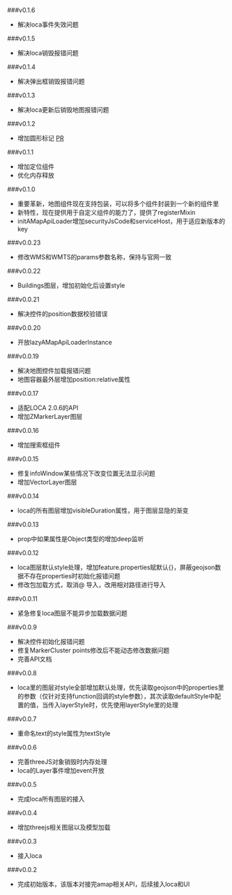 ###v0.1.6
* 解决loca事件失效问题

###v0.1.5
* 解决loca销毁报错问题

###v0.1.4
* 解决弹出框销毁报错问题

###v0.1.3
* 解决loca更新后销毁地图报错问题

###v0.1.2
* 增加圆形标记 [PR](https://gitee.com/guyangyang/vue-amap/pulls/1)

###v0.1.1
* 增加定位组件
* 优化内存释放

###v0.1.0
* 重要革新，地图组件现在支持包装，可以将多个组件封装到一个新的组件里
* 新特性，现在提供用于自定义组件的能力了，提供了registerMixin
* initAMapApiLoader增加securityJsCode和serviceHost，用于适应新版本的key

###v0.0.23
* 修改WMS和WMTS的params参数名称，保持与官网一致

###v0.0.22
* Buildings图层，增加初始化后设置style

###v0.0.21
* 解决控件的position数据校验错误

###v0.0.20
* 开放lazyAMapApiLoaderInstance

###v0.0.19
* 解决地图控件加载报错问题
* 地图容器最外层增加position:relative属性

###v0.0.17
* 适配LOCA 2.0.6的API
* 增加ZMarkerLayer图层

###v0.0.16
* 增加搜索框组件

###v0.0.15
* 修复infoWindow某些情况下改变位置无法显示问题
* 增加VectorLayer图层

###v0.0.14
* loca的所有图层增加visibleDuration属性，用于图层显隐的渐变

###v0.0.13
* prop中如果属性是Object类型的增加deep监听

###v0.0.12
* loca图层默认style处理，增加feature.properties赋默认{}，屏蔽geojson数据不存在properties时初始化报错问题
* 修改包加载方式，取消@ 导入，改用相对路径进行导入

###v0.0.11
* 紧急修复loca图层不能异步加载数据问题

###v0.0.9
* 解决控件初始化报错问题
* 修复MarkerCluster  points修改后不能动态修改数据问题
* 完善API文档

###v0.0.8
* loca里的图层对style全部增加默认处理，优先读取geojson中的properties里的参数（仅针对支持function回调的style参数），其次读取defaultStyle中配置的值，当传入layerStyle时，优先使用layerStyle里的处理

###v0.0.7
* 重命名text的style属性为textStyle

###v0.0.6
* 完善threeJS对象销毁时内存处理
* loca的Layer事件增加event开放

###v0.0.5
* 完成loca所有图层的接入

###v0.0.4
* 增加threejs相关图层以及模型加载

###v0.0.3
* 接入loca

###v0.0.2
* 完成初始版本，该版本对接完amap相关API，后续接入loca和UI

